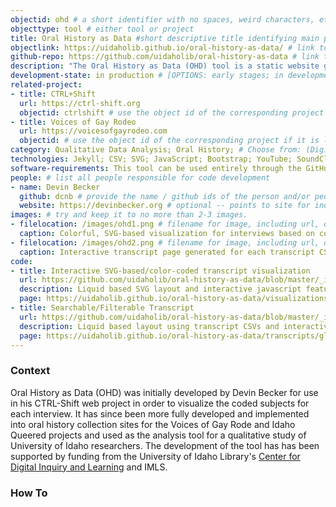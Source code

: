 ```yaml
---
objectid: ohd # a short identifier with no spaces, weird characters, etc.
objecttype: tool # either tool or project
title: Oral History as Data #short descriptive title identifying main purpose/use and possibly technology
objectlink: https://uidaholib.github.io/oral-history-as-data/ # link to the main tool/project site
github-repo: https://github.com/uidaholib/oral-history-as-data # link to the main tool/project github repository, only if different
description: "The Oral History as Data (OHD) tool is a static website generator that allows users to analyze and publish coded oral history or qualitative interview files." # short description providing contextual information about the uses, technologies, examples, tools, and/or category the recipe addresses
development-state: in production # [OPTIONS: early stages; in development; in production ]
related-project: 
- title: CTRL+Shift
  url: https://ctrl-shift.org
  objectid: ctrlshift # use the object id of the corresponding project if it is listed in Lib-STATIC; if not, leave blank
- title: Voices of Gay Rodeo
  url: https://voicesofgayrodeo.com  
  objectid: # use the object id of the corresponding project if it is listed in Lib-STATIC; if not, leave blank
category: Qualitative Data Analysis; Oral History; # Choose from: (Digital Collection; Institutional Repository; Research Guide; Qualitative Data Analysis; Oral History; Library Website; Critical Edition; OER; screwing-around;) or, if you have to, add a new one
technologies: Jekyll; CSV; SVG; JavaScript; Bootstrap; YouTube; SoundCloud; Vimeo;	# list the required technologies (broadly speaking) important to and/or necessary for your recipe; separate by semi-colon. Include the site generator first. Example: jekyll; bootstrap;svg;
software-requirements: This tool can be used entirely through the GitHub.com web interface, and the generated website can be published via GitHub pages. To use the tool on a local computer, you would need to install Git, Ruby, and Jekyll. # Free text statement describing software installs required before getting started on a local computer.
people: # list all people responsible for code development
- name: Devin Becker
  github: dcnb # provide the name / github ids of the person and/or people developing this recipe; separate multiple people by semi-colon
  website: https://devinbecker.org # optional -- points to site for individual. 
images: # try and keep it to no more than 2-3 images. 
- filelocation: /images/ohd1.png # filename for image, including url, or extension and folder of this repository (i.e. '/images/picture.jpg')
  caption: Colorful, SVG-based visualization for interviews based on coded subjects.  # caption for image
- filelocation: /images/ohd2.png # filename for image, including url, or extension and folder of this repository (i.e. '/images/picture.jpg')
  caption: Interactive transcript page generated for each transcript CSV.  # caption for image  
code: 
- title: Interactive SVG-based/color-coded transcript visualization
  url: https://github.com/uidaholib/oral-history-as-data/blob/master/_includes/js/visualization-js.html; https://github.com/uidaholib/oral-history-as-data/blob/master/_layouts/visualization.html # link to where people can view the piece of code, preferabbly in a GitHub repo
  description: Liquid based SVG layout and interactive javascript features combine to build the color-coded horizontal bars that allow users to investigate transcripts via coded subjects. # brief description of the piece of code and how it's used. 
  page: https://uidaholib.github.io/oral-history-as-data/visualizations.html # url of page where this code works
- title: Searchable/Filterable Transcript
  url: https://github.com/uidaholib/oral-history-as-data/blob/master/_includes/js/transcript-js.html; https://github.com/uidaholib/oral-history-as-data/blob/master/_layouts/transcript.html # link to where people can view the piece of code, preferabbly in a GitHub repo
  description: Liquid based layout using transcript CSVs and interactive javascript features for creating the search- and filter-able transcripts, using URL parameters and Liquid. Paremeters enable linked sharing.  # brief description of the piece of code and how it's used. 
  page: https://uidaholib.github.io/oral-history-as-data/transcripts/gluck.html?filter=career # url of page where this code works
---
```


### Context

Oral History as Data (OHD) was initially developed by Devin Becker for use in his CTRL-Shift web project in order to visualize the coded subjects for each interview. It has since been more fully developed and implemented into oral history collection sites for the Voices of Gay Rode and Idaho Queered projects and used as the analysis tool for a qualitative study of University of Idaho researchers. The development of the tool has has been supported by funding from the University of Idaho Library's [Center for Digital Inquiry and Learning](http://cdil.lib.uidaho.edu) and IMLS.

### How To 

